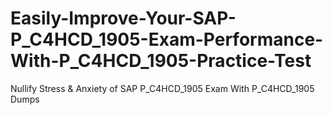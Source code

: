 # Easily-Improve-Your-SAP-P_C4HCD_1905-Exam-Performance-With-P_C4HCD_1905-Practice-Test
Nullify Stress &amp; Anxiety of SAP P_C4HCD_1905 Exam With P_C4HCD_1905 Dumps
